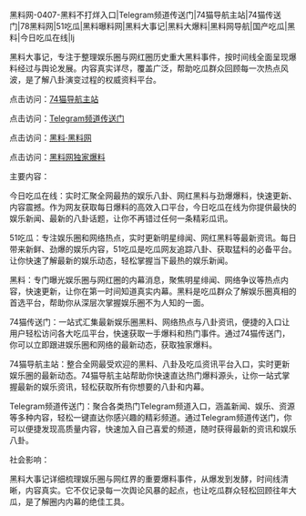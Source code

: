 #
黑料网-0407-黑料不打烊入口|Telegram频道传送门|74猫导航主站|74猫传送门|78黑料网|51吃瓜|黑料曝料网|黑料大事记|黑料大爆料|黑料网导航|国产吃瓜|黑料|今日吃瓜在线|lj

黑料大事记，专注于整理娱乐圈与网红圈历史重大黑料事件，按时间线全面呈现爆料经过与舆论发展。内容真实详尽，覆盖广泛，帮助吃瓜群众回顾每一次热点风波，是了解八卦演变过程的权威资料平台。


点击访问：<a href="https://74mao.com/">74猫导航主站</a>

点击访问：<a href="https://74mao.com/">Telegram频道传送门</a>

点击访问：<a href="https://gdas.pages.dev/">黑料·黑料网</a>

点击访问：<a href="https://sdfsh.pages.dev/">黑料网独家爆料</a>


主要内容：

今日吃瓜在线：实时汇聚全网最热的娱乐八卦、网红黑料与劲爆爆料，快速更新、内容震撼。作为网友获取每日爆料的高效入口平台，今日吃瓜在线为你提供最快的娱乐新闻、最新的八卦话题，让你不再错过任何一条精彩瓜讯。

51吃瓜：专注娱乐圈和网络热点，实时更新明星绯闻、网红黑料等最新资讯。每日带来新鲜、劲爆的娱乐内容，51吃瓜是吃瓜网友追踪八卦、获取猛料的必备平台。让你快速了解最新的娱乐动态，轻松掌握当下最热的娱乐新闻。

黑料：专门曝光娱乐圈与网红圈的内幕消息，聚焦明星绯闻、网络争议等热点内容，快速更新，让你在第一时间知道真实内幕。黑料是吃瓜群众了解娱乐圈真相的首选平台，帮助你从深层次掌握娱乐圈不为人知的一面。

74猫传送门：一站式汇集最新娱乐圈黑料、网络热点与八卦资讯，便捷的入口让用户轻松访问各大吃瓜平台，快速获取一手爆料和热门事件。通过74猫传送门，你可以立即跟进娱乐圈和网络的最新动态，获取独家爆料。

74猫导航主站：整合全网最受欢迎的黑料、八卦及吃瓜资讯平台入口，实时更新娱乐圈的最新动态。74猫导航主站帮助你快速直达热门爆料源头，让你一站式掌握最新的娱乐资讯，轻松获取所有你想要的八卦和内幕。

Telegram频道传送门：聚合各类热门Telegram频道入口，涵盖新闻、娱乐、资源等多种内容，轻松一键直达你感兴趣的精彩频道。通过Telegram频道传送门，你可以便捷发现高质量内容，快速加入自己喜爱的频道，随时获得最新的资讯和娱乐八卦。

社会影响：

黑料大事记详细梳理娱乐圈与网红界的重要爆料事件，从爆发到发酵，时间线清晰，内容真实。它不仅记录每一次舆论风暴的起点，也让吃瓜群众轻松回顾往年大瓜，是了解圈内内幕的绝佳工具。

<span style="display:none;">[Canonical link](https://github.com/Khongduoc69/3541 ）</span>
